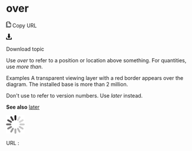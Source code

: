 # over

![Copy URL](media/over/Copy.png)
Copy URL

![Download](media/over/Download.png)

Download topic

Use *over* to refer to a position or location above something. For quantities, use *more than*. 

Examples
A transparent viewing layer with a red border appears over the diagram.
The installed base is more than 2 million. 

Don't use to refer to version numbers. Use *later* instead.

**See also** [later](https://worldready.cloudapp.net/Styleguide/Read?id=1413&topicid=5476)

![In progress](media/over/activity-large.gif)

URL :
